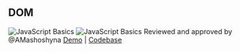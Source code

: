 ## DOM
![JavaScript Basics](assets/task6.0.jpg)
![JavaScript Basics](assets/task6.1.jpg)
Reviewed and approved by @AMashoshyna [Demo](https://romanovaleksander.github.io/js-dom/) | [Codebase](https://github.com/RomanovAleksander/kottans-frontend/tree/master/task_js_dom)

 
 
